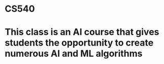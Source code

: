 # CS540
# This class is an AI course that gives students the opportunity to create numerous AI and ML algorithms
